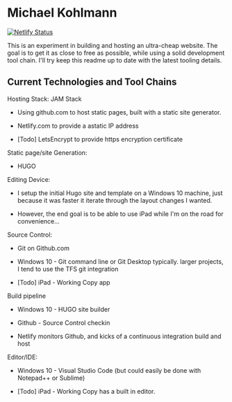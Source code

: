 # Michael Kohlmann
[![Netlify Status](https://api.netlify.com/api/v1/badges/33ac6b0f-8553-47ba-a203-a333310fd39a/deploy-status)](https://app.netlify.com/sites/elegant-swartz-0fef87/deploys)


This is an experiment in building and hosting an ultra-cheap website. The goal is to get it as close to free as possible, while using a solid development tool chain. I'll try keep this readme up to date with the latest tooling details.



## Current Technologies and Tool Chains

Hosting Stack: JAM Stack

- Using github.com to host static pages, built with a static site generator.

- Netlify.com to provide a astatic IP address

- [Todo] LetsEncrypt to provide https encryption certificate



Static page/site Generation:

- HUGO



Editing Device:

- I setup the initial Hugo site and template on a Windows 10 machine, just because it was faster it iterate through the layout changes I wanted.

- However, the end goal is to be able to use iPad while I'm on the road for convenience...



Source Control:

- Git on Github.com

- Windows 10 - Git command line or Git Desktop typically. larger projects, I tend to use the TFS git integration 

- [Todo] iPad - Working Copy app



Build pipeline

- Windows 10 - HUGO site builder

- Github - Source Control checkin

- Netlify monitors Github, and kicks of a continuous integration build and host



Editor/IDE:

- Windows 10 - Visual Studio Code (but could easily be done with Notepad++ or Sublime)

- [Todo] iPad - Working Copy has a built in editor.

